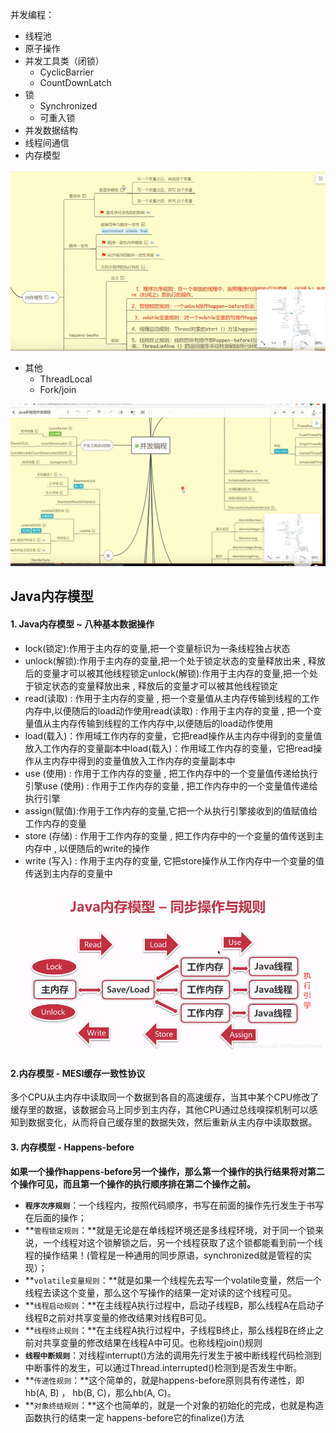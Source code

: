 

并发编程：

+   线程池
+   原子操作
+   并发工具类（闭锁）
    +   CyclicBarrier
    +   CountDownLatch
+   锁
    +   Synchronized
    +   可重入锁
+   并发数据结构
+   线程间通信
+   内存模型

![image-20210705213314560](../../LeetCode刷题/images/image-20210705213314560.png)

+   其他
    +   ThreadLocal
    +   Fork/join

![image-20210705211950645](../../LeetCode刷题/images/image-20210705211950645.png)

## Java内存模型

#### 1. Java内存模型 ~ 八种基本数据操作

+   lock(锁定):作用于主内存的变量,把一个变量标识为一条线程独占状态
+   unlock(解锁):作用于主内存的变量,把一个处于锁定状态的变量释放出来 , 释放后的变量才可以被其他线程锁定unlock(解锁):作用于主内存的变量,把一个处于锁定状态的变量释放出来 , 释放后的变量才可以被其他线程锁定
+   read(读取) : 作用于主内存的变量 , 把一个变量值从主内存传输到线程的工作内存中,以便随后的load动作使用read(读取) : 作用于主内存的变量 , 把一个变量值从主内存传输到线程的工作内存中,以便随后的load动作使用
+   load(载入)：作用域工作内存的变量，它把read操作从主内存中得到的变量值放入工作内存的变量副本中load(载入)：作用域工作内存的变量，它把read操作从主内存中得到的变量值放入工作内存的变量副本中
+   use (使用) : 作用于工作内存的变量 , 把工作内存中的一个变量值传递给执行引擎use (使用) : 作用于工作内存的变量 , 把工作内存中的一个变量值传递给执行引擎
+   assign(赋值):作用于工作内存的变量,它把一个从执行引擎接收到的值赋值给工作内存的变量
+   store (存储) : 作用于工作内存的变量 , 把工作内存中的一个变量的值传送到主内存中 , 以便随后的write的操作
+   write (写入) : 作用于主内存的变量, 它把store操作从工作内存中一个变量的值传送到主内存的变量中

![在这里插入图片描述](../../LeetCode刷题/images/20190114091526545.png)



#### 2.内存模型 - MESI缓存一致性协议

多个CPU从主内存中读取同一个数据到各自的高速缓存，当其中某个CPU修改了缓存里的数据，该数据会马上同步到主内存，其他CPU通过总线嗅探机制可以感知到数据变化，从而将自己缓存里的数据失效，然后重新从主内存中读取数据。



#### 3. 内存模型 - Happens-before

**如果一个操作happens-before另一个操作，那么第一个操作的执行结果将对第二个操作可见，而且第一个操作的执行顺序排在第二个操作之前。**

+   **`程序次序规则`**：一个线程内，按照代码顺序，书写在前面的操作先行发生于书写在后面的操作；
+   **`管程锁定规则`：**就是无论是在单线程环境还是多线程环境，对于同一个锁来说，一个线程对这个锁解锁之后，另一个线程获取了这个锁都能看到前一个线程的操作结果！(管程是一种通用的同步原语，synchronized就是管程的实现）；
+   **`volatile变量规则`：**就是如果一个线程先去写一个volatile变量，然后一个线程去读这个变量，那么这个写操作的结果一定对读的这个线程可见。
+   **`线程启动规则`：**在主线程A执行过程中，启动子线程B，那么线程A在启动子线程B之前对共享变量的修改结果对线程B可见。
+   **`线程终止规则`：**在主线程A执行过程中，子线程B终止，那么线程B在终止之前对共享变量的修改结果在线程A中可见。也称线程join()规则
+   **`线程中断规则`**：对线程interrupt()方法的调用先行发生于被中断线程代码检测到中断事件的发生，可以通过Thread.interrupted()检测到是否发生中断。
+   **`传递性规则`：**这个简单的，就是happens-before原则具有传递性，即hb(A, B) ， hb(B, C)，那么hb(A, C)。
+   **`对象终结规则`：**这个也简单的，就是一个对象的初始化的完成，也就是构造函数执行的结束一定 happens-before它的finalize()方法
